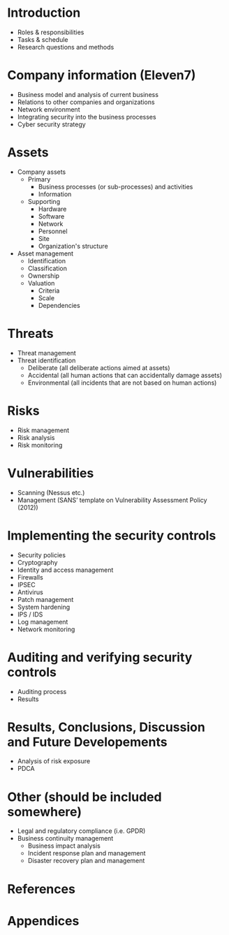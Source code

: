 # Introduction
- Roles & responsibilities
- Tasks & schedule
- Research questions and methods

# Company information (Eleven7)
- Business model and analysis of current business
- Relations to other companies and organizations
- Network environment
- Integrating security into the business processes
- Cyber security strategy

# Assets
- Company assets
	- Primary
		- Business processes (or sub-processes) and activities
		- Information
	- Supporting
		- Hardware
		- Software
		- Network
		- Personnel
		- Site
		- Organization's structure
- Asset management
	- Identification
	- Classification
	- Ownership
	- Valuation
		- Criteria
		- Scale
		- Dependencies
	
# Threats
- Threat management
- Threat identification
	- Deliberate (all deliberate actions aimed at assets)
	- Accidental (all human actions that can accidentally damage assets)
	- Environmental (all incidents that are not based on human actions)

# Risks
- Risk management
- Risk analysis
- Risk monitoring

# Vulnerabilities
- Scanning (Nessus etc.)
- Management (SANS’ template on Vulnerability Assessment Policy (2012))

# Implementing the security controls
- Security policies
- Cryptography
- Identity and access management
- Firewalls
- IPSEC
- Antivirus
- Patch management
- System hardening
- IPS / IDS
- Log management
- Network monitoring

# Auditing and verifying security controls
- Auditing process
- Results

# Results, Conclusions, Discussion and Future Developements
- Analysis of risk exposure
- PDCA

# Other (should be included somewhere)
- Legal and regulatory compliance (i.e. GPDR)
- Business continuity management
	- Business impact analysis
	- Incident response plan and management
	- Disaster recovery plan and management

# References

# Appendices
